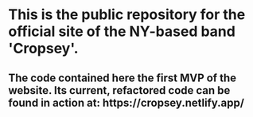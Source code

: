 
<h1>This is the public repository for the official site of the NY-based band 'Cropsey'.</h1>
<h2>The code contained here the first MVP of the website. Its current, refactored code can be found in action at: <strong>https://cropsey.netlify.app/</strong></h2>
